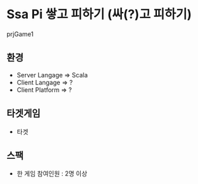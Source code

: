 # Ssa Pi 쌓고 피하기 (싸(?)고 피하기)
prjGame1

## 환경
 - Server Langage => Scala
 - Client Langage => ?
 - Client Platform => ? 

## 타겟게임
 - 타겟
 
## 스팩
 - 한 게임 참여인원 : 2명 이상
